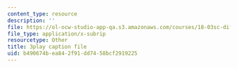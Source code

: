 ```yaml
---
content_type: resource
description: ''
file: https://ol-ocw-studio-app-qa.s3.amazonaws.com/courses/18-03sc-differential-equations-fall-2011/b490674bea842f91dd7458bcf2919225_wwfjLBWfiSI.srt
file_type: application/x-subrip
resourcetype: Other
title: 3play caption file
uid: b490674b-ea84-2f91-dd74-58bcf2919225
---
```

